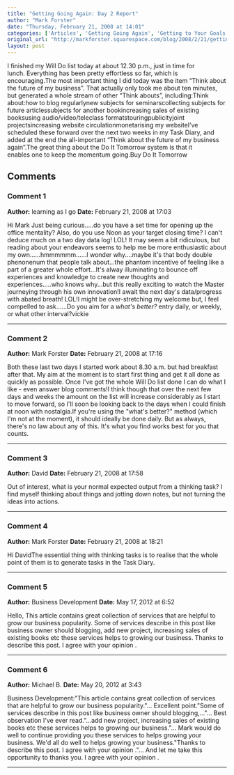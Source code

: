 ```yaml
---
title: "Getting Going Again: Day 2 Report"
author: "Mark Forster"
date: "Thursday, February 21, 2008 at 14:01"
categories: ['Articles', 'Getting Going Again', 'Getting to Your Goals', 'Productivity']
original_url: "http://markforster.squarespace.com/blog/2008/2/21/getting-going-again-day-2-report.html"
layout: post
---
```


I finished my Will Do list today at about 12.30 p.m., just in time for lunch. Everything has been pretty effortless so far, which is encouraging.The most important thing I did today was the item “Think about the future of my business”. That actually only took me about ten minutes, but generated a whole stream of other “Think abouts”, including:Think about:how to blog regularlynew subjects for seminarscollecting subjects for future articlessubjects for another bookincreasing sales of existing booksusing audio/video/teleclass formatstouringpublicityjoint projectsincreasing website circulationmonetarising my websiteI’ve scheduled these forward over the next two weeks in my Task Diary, and added at the end the all-important “Think about the future of my business again”.The great thing about the Do It Tomorrow system is that it enables one to keep the momentum going.Buy Do It Tomorrow

## Comments

### Comment 1
**Author:** learning as I go
**Date:** February 21, 2008 at 17:03

Hi Mark
Just being curious.....do you have a set time for opening up the office mentality? Also, do you use Noon as your target closing time? I can't deduce much on a two day data log! LOL!
It may seem a bit ridiculous, but reading about your endeavors seems to help me be more enthusiastic about my own......hmmmmmm......I wonder why....maybe it's that body double phenonenum that people talk about...the phantom incentive of feeling like a part of a greater whole effort...It's alway illuminating to bounce off experiences and knowledge to create new thoughts and experiences.....who knows why...but this really exciting to watch the Master journeying through his own innovation!I await the next day's data/progress with abated breath! LOL!I might be over-stretching my welcome but, I feel compelled to ask......Do you aim for a *what's better?* entry daily, or weekly, or what other interval?vickie

---

### Comment 2
**Author:** Mark Forster
**Date:** February 21, 2008 at 17:16

Both these last two days I started work about 8.30 a.m. but had breakfast after that. My aim at the moment is to start first thing and get it all done as quickly as possible. Once I've got the whole Will Do list done I can do what I like - even answer blog comments!I think though that over the next few days and weeks the amount on the list will increase considerably as I start to move forward, so I'll soon be looking back to the days when I could finish at noon with nostalgia.If you're using the "what's better?" method (which I'm not at the moment), it should ideally be done daily. But as always, there's no law about any of this. It's what you find works best for you that counts.

---

### Comment 3
**Author:** David
**Date:** February 21, 2008 at 17:58

Out of interest, what is your normal expected output from a thinking task? I find myself thinking about things and jotting down notes, but not turning the ideas into actions.

---

### Comment 4
**Author:** Mark Forster
**Date:** February 21, 2008 at 18:21

Hi DavidThe essential thing with thinking tasks is to realise that the whole point of them is to generate tasks in the Task Diary.

---

### Comment 5
**Author:** Business Development
**Date:** May 17, 2012 at 6:52

Hello,
This article contains great collection of services that are helpful to grow our business popularity. Some of services describe in this post like business owner should blogging, add new project, increasing sales of existing books etc these services helps to growing our business. Thanks to describe this post. I agree with your opinion .

---

### Comment 6
**Author:** Michael B.
**Date:** May 20, 2012 at 3:43

Business Development:"This article contains great collection of services that are helpful to grow our business popularity."... Excellent point."Some of services describe in this post like business owner should blogging,..."... Best observation I've ever read."...add new project, increasing sales of existing books etc these services helps to growing our business."... Mark would do well to continue providing you these services to helps growing your business. We'd all do well to helps growing your business."Thanks to describe this post. I agree with your opinion ."... And let me take this opportunity to thanks you. I agree with your opinion .

---
